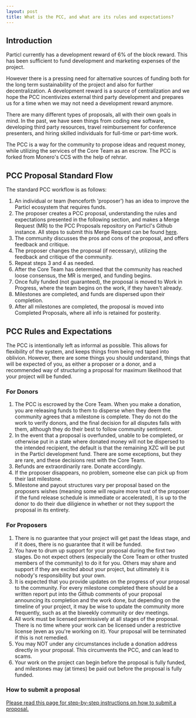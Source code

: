 ```yaml
---
layout: post
title: What is the PCC, and what are its rules and expectations?
---
```


## Introduction

Particl currently has a development reward of 6% of the block reward. This has been sufficient to fund development and marketing expenses of the project.

However there is a pressing need for alternative sources of funding both for the long term sustainability of the project and also for further decentralization. A development reward is a source of centralization and we hope the PCC incentivizes external third party development and prepares us for a time when we may not need a development reward anymore.

There are many different types of proposals, all with their own goals in mind. In the past, we have seen things from coding new software, developing third party resources, travel reimbursement for conference presenters, and hiring skilled individuals for full-time or part-time work.

The PCC is a way for the community to propose ideas and request money, while utilizing the services of the Core Team as an escrow. The PCC is forked from Monero's CCS with the help of rehrar.

## PCC Proposal Standard Flow

The standard PCC workflow is as follows:

1. An individual or team (henceforth 'proposer') has an idea to improve the Particl ecosystem that requires funds.
2. The proposer creates a PCC proposal, understanding the rules and expectations presented in the following section, and makes a Merge Request (MR) to the PCC Proposals repository on Particl's Github instance. All steps to submit this Merge Request can be found [here](/how-to-zcs/).
3. The community discusses the pros and cons of the proposal, and offers feedback and critique.
4. The proposer changes the proposal (if necessary), utilizing the feedback and critique of the community.
5. Repeat steps 3 and 4 as needed.
6. After the Core Team has determined that the community has reached loose consensus, the MR is merged, and funding begins.
7. Once fully funded (not guaranteed), the proposal is moved to Work in Progress, where the team begins on the work, if they haven't already.
8. Milestones are completed, and funds are dispersed upon their completion.
9. After all milestones are completed, the proposal is moved into Completed Proposals, where all info is retained for posterity.

## PCC Rules and Expectations

The PCC is intentionally left as informal as possible. This allows for flexibility of the system, and keeps things from being red taped into oblivion. However, there are some things you should understand, things that will be expected of you, as either a proposer or a donor, and a recommended way of structuring a proposal for maximum likelihood that your project will be funded.

### For Donors

1. The PCC is escrowed by the Core Team. When you make a donation, you are releasing funds to them to disperse when they deem the community agrees that a milestone is complete. They do not do the work to verify donors, and the final decision for all disputes falls with them, although they do their best to follow community sentiment.
2. In the event that a proposal is overfunded, unable to be completed, or otherwise put in a state where donated money will not be dispersed to the intended recipient, the default is that the remaining XZC will be put in the Particl development fund. There are some exceptions, but they are rare, and these decisions rest with the Core Team.
3. Refunds are extraordinarily rare. Donate accordingly.
4. If the proposer disappears, no problem, someone else can pick up from their last milestone.
5. Milestone and payout structures vary per proposal based on the proposers wishes (meaning some will require more trust of the proposer if the fund release schedule is immediate or accelerated), it is up to the donor to do their due diligience in whether or not they support the proposal in its entirety.

### For Proposers

1. There is no guarantee that your project will get past the Ideas stage, and if it does, there is no guarantee that it will be funded.
2. You have to drum up support for your proposal during the first two stages. Do not expect others (especially the Core Team or other trusted members of the community) to do it for you. Others may share and support if they are excited about your project, but ultimately it is nobody's responsibility but your own.
3. It is expected that you provide updates on the progress of your proposal to the community. For every milestone completed there should be a written report put into the Github comments of your proposal announcing its completion and the work done, but depending on the timeline of your project, it may be wise to update the community more frequently, such as at the biweekly community or dev meetings.
4. All work must be licensed permissively at all stages of the proposal. There is no time where your work can be licensed under a restrictive license (even as you're working on it). Your proposal will be terminated if this is not remedied.
5. You may NOT under any circumstances include a donation address directly in your proposal. This circumvents the PCC, and can lead to scams.
6. Your work on the project can begin before the proposal is fully funded, and milestones may (at times) be paid out before the proposal is fully funded.

### How to submit a proposal

[Please read this page for step-by-step instructions on how to submit a proposal.](/how-to-zcs/)
